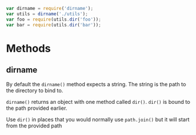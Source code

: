 
```js
var dirname = require('dirname');
var utils = dirname('./utils');
var foo = require(utils.dir('foo'));
var bar = require(utils.dir('bar'));
```

# Methods

## dirname

By default the `dirname()` method expects a string. The string is the path to the directory to bind to.

`dirname()` returns an object with one method called `dir()`. `dir()` is bound to the path provided earlier.

Use `dir()` in places that you would normally use `path.join()` but it will start from the provided path